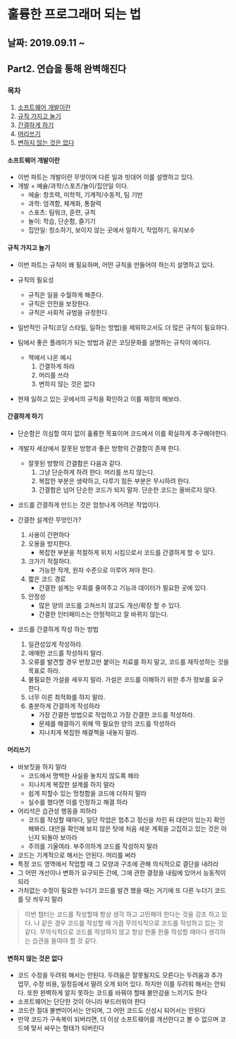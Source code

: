 # 훌륭한 프로그래머 되는 법

## 날짜: 2019.09.11 ~ 

## Part2. 연습을 통해 완벽해진다

### 목차

1. [소프트웨어 개발이란](#소프트웨어-개발이란)
2. [규칙 가지고 놀기](#규칙-가지고-놀기)
3. [간결하게 하기](#간결하게-하기)
4. [머리쓰기](#머리쓰기)
5. [변하지 않는 것은 없다](#변하지-않는-것은-없다)

#### 소프트웨어 개발이란

- 이번 파트는 개발이란 무엇이며 다른 일과 빗대어 이를 설명하고 있다.
- 개발 = 예슐/과학/스포츠/놀이/집안일 이다.
  - 에술: 창조력, 미학적, 기계적/수동적, 팀 기반
  - 과학: 엄격함, 체계화, 통찰력
  - 스포츠: 팀워크, 훈련, 규칙
  - 놀이: 학습, 단순함, 즐기기
  - 집안일: 청소하기, 보이지 않는 곳에서 일하기, 작업하기, 유지보수

#### 규칙 가지고 놀기

- 이번 파트는 규칙이 왜 필요하며, 어떤 규칙을 만들어야 하는지 설명하고 있다.
- 규칙의 필요성
  - 규칙은 일을 수월하게 해준다.
  - 규칙은 안전을 보장한다.
  - 규칙은 사회적 규범을 규정한다.
- 일반적인 규칙(코딩 스타일, 일하는 방법)을 제외하고서도 더 많은 규칙이 필요하다.
- 팀에서 좋은 플레이가 되는 방법과 같은 코딩문화를 설명하는 규칙이 예이다.
  - 책에서 나온 예시
      1. 간결하게 하라
      2. 머리를 쓰라
      3. 변하지 않는 것은 없다

- 현재 일하고 있는 곳에서의 규칙을 확인하고 이를 재정의 해보라.

#### 간결하게 하기

- 단순함은 의심할 여지 없이 훌륭한 목표이며 코드에서 이를 확실하게 추구해야한다.
- 개발자 세상에서 잘못된 방향과 좋은 방향의 간결함이 존재 한다.
  - 잘못된 방향의 간결함은 다음과 같다.
      1. 그냥 단순하게 하려 한다. 머리를 쓰지 않는다.
      2. 복잡한 부분은 생략하고, 다루기 힘든 부분은 무시하려 한다.
      3. 간결함은 넘어 단순한 코드가 되지 말자. 단순한 코드는 올바르지 않다.

- 코드를 간결하게 만드는 것은 엄청나게 어려운 작업이다.
- 간결한 설계란 무엇인가?
  1. 사용이 간편하다
  2. 오용을 방지한다.
      - 복잡한 부분을 적절하게 위치 시킴으로서 코드를 간결하게 할 수 있다.
  3. 크가기 적절하다.
      - 가능한 작게, 원자 수준으로 이루어 져야 한다.
  4. 짧은 코드 경로
      - 간결한 설계는 우회를 줄여주고 기능과 데이터가 필요한 곳에 있다.
  5. 안정성
      - 많은 양의 코드를 고쳐쓰지 않고도 개선/확장 할 수 있다.
      - 간결한 인터페이스는 안정적이고 잘 바뀌지 않는다.
- 코드를 간결하게 작성 하는 방법
  1. 일관성있게 작성하라.
  2. 애매한 코드를 작성하지 말라.
  3. 오류를 발견할 경우 반창고만 붙이는 치료를 하지 말고, 코드를 재작성하는 것을 목표로 하라.
  4. 불필요한 가설을 세우지 말라. 가설은 코드를 이해하기 위한 추가 정보를 요구 한다.
  5. 너무 이른 최적화를 하지 말라.
  6. 충분하게 간결하게 작성하라
      - 가장 간결한 방법으로 작업하고 가장 간결한 코드를 작성하라.
      - 문제를 해결하기 위해 딱 필요한 양의 코드를 작성하라
      - 지나치게 복잡한 해결책을 내놓지 말라.

#### 머리쓰기

- 바보짓을 하지 말라
  - 코드에서 명백한 사실을 놓치지 않도록 해라
  - 지나치게 복잡한 설계를 하지 말라
  - 쉽게 피할수 있는 멍청함을 코드에 더하지 말라
  - 실수를 했다면 이를 인정하고 해결 하라
- 어리석은 습관성 행동을 피하라
  - 코드를 작성할 때마다, 일단 작업은 멈추고 정신을 차린 뒤 대안이 있는지 확인해봐라. 대안을 확인해 보지 않은 탓에 처음 세운 계획을 고집하고 있는 것은 아닌지 되돌아 보아라
  - 주의를 기울여라. 부주의하게 코드를 작성하지 말라
- 코드는 기계적으로 해서는 안된다. 머리를 써라
- 특정 코드 영역에서 작업할 때 그 모양과 구조에 관해 의식적으로 결단을 내려라
- 그 어떤 개선이나 변화가 요구되든 간에, 그에 관한 결정을 내림에 있어서 능동적이 되라
- 가차없는 수정이 필요한 누더기 코드를 발견 했을 때는 거기에 또 다른 누더기 코드를 덧 씌우지 말라

> 이번 챕터는 코드를 작성할때 항상 생각 하고 고민해야 한다는 것을 강조 하고 있다. 나 같은 경우 코드를 작성할 때 가끔 무의식적으로 코드를 작성하고 있는 것 같다. 무의식적으로 코드를 작성하지 않고 항상 한줄 한줄 작성할 때마다 생각하는 습관을 들여야 할 것 같다.

#### 변하지 않는 것은 없다

- 코드 수정을 두려워 해서는 안된다. 두려움은 잘못될지도 모른다는 두려움과 추가 업무, 수정 비용, 일정등에서 딸려 오게 되어 있다. 하지만 이를 두려워 해서는 안되다. 또한 완벽하게 알지 못하는 코드를 바꿔야 할때 불안감을 느끼기도 한다
- 소프트웨어는 단단한 것이 아니라 부드러워야 한다
- 코드란 절대 불변이어서는 안되며, 그 어떤 코드도 신성시 되어서는 안된다
- 만약 코드가 구속복이 되버리면, 더 이상 소프트웨어를 개선한다고 볼 수 없으며 코드에 맞서 싸우는 형태가 되버린다
